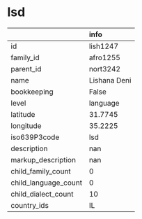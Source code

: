 # lsd
|                      | info         |
|:---------------------|:-------------|
| id                   | lish1247     |
| family_id            | afro1255     |
| parent_id            | nort3242     |
| name                 | Lishana Deni |
| bookkeeping          | False        |
| level                | language     |
| latitude             | 31.7745      |
| longitude            | 35.2225      |
| iso639P3code         | lsd          |
| description          | nan          |
| markup_description   | nan          |
| child_family_count   | 0            |
| child_language_count | 0            |
| child_dialect_count  | 10           |
| country_ids          | IL           |